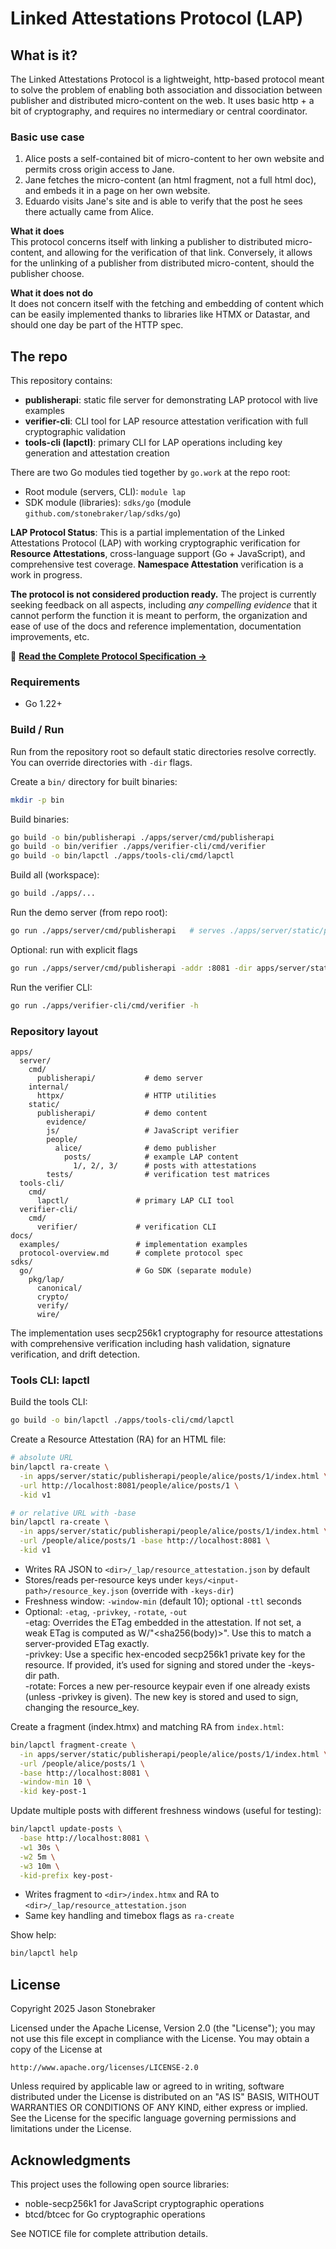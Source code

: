 # Linked Attestations Protocol (LAP)

## What is it?

The Linked Attestations Protocol is a lightweight, http-based protocol meant to solve the problem of enabling both association and dissociation between publisher and distributed micro-content on the web. It uses basic http + a bit of cryptography, and requires no intermediary or central coordinator.

### Basic use case

1. Alice posts a self-contained bit of micro-content to her own website and permits cross origin access to Jane.
2. Jane fetches the micro-content (an html fragment, not a full html doc), and embeds it in a page on her own website.
3. Eduardo visits Jane's site and is able to verify that the post he sees there actually came from Alice.

**What it does**  
This protocol concerns itself with linking a publisher to distributed micro-content, and allowing for the verification of that link. Conversely, it allows for the unlinking of a publisher from distributed micro-content, should the publisher choose.

**What it does not do**  
It does not concern itself with the fetching and embedding of content which can be easily implemented thanks to libraries like HTMX or Datastar, and should one day be part of the HTTP spec.

## The repo

This repository contains:

-   **publisherapi**: static file server for demonstrating LAP protocol with live examples
-   **verifier-cli**: CLI tool for LAP resource attestation verification with full cryptographic validation
-   **tools-cli (lapctl)**: primary CLI for LAP operations including key generation and attestation creation

There are two Go modules tied together by `go.work` at the repo root:

-   Root module (servers, CLI): `module lap`
-   SDK module (libraries): `sdks/go` (module `github.com/stonebraker/lap/sdks/go`)

**LAP Protocol Status**: This is a partial implementation of the Linked Attestations Protocol (LAP) with working cryptographic verification for **Resource Attestations**, cross-language support (Go + JavaScript), and comprehensive test coverage. **Namespace Attestation** verification is a work in progress.

**The protocol is not considered production ready.** The project is currently seeking feedback on all aspects, including _any compelling evidence_ that it cannot perform the function it is meant to perform, the organization and ease of use of the docs and reference implementation, documentation improvements, etc.

📖 **[Read the Complete Protocol Specification →](docs/protocol-overview.md)**

### Requirements

-   Go 1.22+

### Build / Run

Run from the repository root so default static directories resolve correctly. You can override directories with `-dir` flags.

Create a `bin/` directory for built binaries:

```bash
mkdir -p bin
```

Build binaries:

```bash
go build -o bin/publisherapi ./apps/server/cmd/publisherapi
go build -o bin/verifier ./apps/verifier-cli/cmd/verifier
go build -o bin/lapctl ./apps/tools-cli/cmd/lapctl
```

Build all (workspace):

```bash
go build ./apps/...
```

Run the demo server (from repo root):

```bash
go run ./apps/server/cmd/publisherapi   # serves ./apps/server/static/publisherapi on :8081 by default
```

Optional: run with explicit flags

```bash
go run ./apps/server/cmd/publisherapi -addr :8081 -dir apps/server/static/publisherapi
```

Run the verifier CLI:

```bash
go run ./apps/verifier-cli/cmd/verifier -h
```

### Repository layout

```
apps/
  server/
    cmd/
      publisherapi/           # demo server
    internal/
      httpx/                  # HTTP utilities
    static/
      publisherapi/           # demo content
        evidence/
        js/                   # JavaScript verifier
        people/
          alice/              # demo publisher
            posts/            # example LAP content
              1/, 2/, 3/      # posts with attestations
        tests/                # verification test matrices
  tools-cli/
    cmd/
      lapctl/               # primary LAP CLI tool
  verifier-cli/
    cmd/
      verifier/             # verification CLI
docs/
  examples/                 # implementation examples
  protocol-overview.md      # complete protocol spec
sdks/
  go/                       # Go SDK (separate module)
    pkg/lap/
      canonical/
      crypto/
      verify/
      wire/
```

The implementation uses secp256k1 cryptography for resource attestations with comprehensive verification including hash validation, signature verification, and drift detection.

### Tools CLI: lapctl

Build the tools CLI:

```bash
go build -o bin/lapctl ./apps/tools-cli/cmd/lapctl
```

Create a Resource Attestation (RA) for an HTML file:

```bash
# absolute URL
bin/lapctl ra-create \
  -in apps/server/static/publisherapi/people/alice/posts/1/index.html \
  -url http://localhost:8081/people/alice/posts/1 \
  -kid v1

# or relative URL with -base
bin/lapctl ra-create \
  -in apps/server/static/publisherapi/people/alice/posts/1/index.html \
  -url /people/alice/posts/1 -base http://localhost:8081 \
  -kid v1
```

-   Writes RA JSON to `<dir>/_lap/resource_attestation.json` by default
-   Stores/reads per-resource keys under `keys/<input-path>/resource_key.json` (override with `-keys-dir`)
-   Freshness window: `-window-min` (default 10); optional `-ttl` seconds
-   Optional: `-etag`, `-privkey`, `-rotate`, `-out`  
    -etag: Overrides the ETag embedded in the attestation. If not set, a weak ETag is computed as W/"<sha256(body)>". Use this to match a server-provided ETag exactly.  
    -privkey: Use a specific hex-encoded secp256k1 private key for the resource. If provided, it’s used for signing and stored under the -keys-dir path.  
    -rotate: Forces a new per-resource keypair even if one already exists (unless -privkey is given). The new key is stored and used to sign, changing the resource_key.

Create a fragment (index.htmx) and matching RA from `index.html`:

```bash
bin/lapctl fragment-create \
  -in apps/server/static/publisherapi/people/alice/posts/1/index.html \
  -url /people/alice/posts/1 \
  -base http://localhost:8081 \
  -window-min 10 \
  -kid key-post-1
```

Update multiple posts with different freshness windows (useful for testing):

```bash
bin/lapctl update-posts \
  -base http://localhost:8081 \
  -w1 30s \
  -w2 5m \
  -w3 10m \
  -kid-prefix key-post-
```

-   Writes fragment to `<dir>/index.htmx` and RA to `<dir>/_lap/resource_attestation.json`
-   Same key handling and timebox flags as `ra-create`

Show help:

```bash
bin/lapctl help
```

## License

Copyright 2025 Jason Stonebraker

Licensed under the Apache License, Version 2.0 (the "License");
you may not use this file except in compliance with the License.
You may obtain a copy of the License at

    http://www.apache.org/licenses/LICENSE-2.0

Unless required by applicable law or agreed to in writing, software
distributed under the License is distributed on an "AS IS" BASIS,
WITHOUT WARRANTIES OR CONDITIONS OF ANY KIND, either express or implied.
See the License for the specific language governing permissions and
limitations under the License.

## Acknowledgments

This project uses the following open source libraries:

-   noble-secp256k1 for JavaScript cryptographic operations
-   btcd/btcec for Go cryptographic operations

See NOTICE file for complete attribution details.
